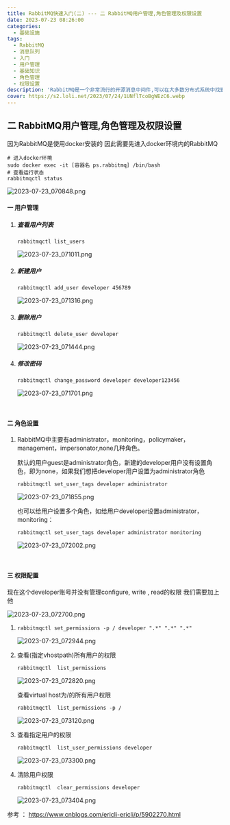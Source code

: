```yaml
---
title: RabbitMQ快速入门(二) --- 二 RabbitMQ用户管理,角色管理及权限设置
date: 2023-07-23 08:26:00
categories:
  - 基础设施
tags:
  - RabbitMQ
  - 消息队列
  - 入门
  - 用户管理
  - 基础知识
  - 角色管理
  - 权限设置
description: 'RabbitMQ是一个非常流行的开源消息中间件,可以在大多数分布式系统中找到它的身影。它具有可靠、灵活、易用等优点,是构建异步处理和事件驱动架构的重要选择。 全文包括以下内容一docker安装RabbitMQ 二 RabbitMQ用户管理,角色管理及权限设置 三 如何保证消息99.99%被发送成功？四 如何通过持久化保证消息99.99%不丢失? 五 如何保证队列里的消息99.99%被消费'
cover: https://s2.loli.net/2023/07/24/1UNflTcoBgWEzC6.webp
---
```


## 二 RabbitMQ用户管理,角色管理及权限设置

因为RabbitMQ是使用docker安装的 因此需要先进入docker环境内的RabbitMQ

```shell
# 进入docker环境
sudo docker exec -it [容器名 ps.rabbitmq] /bin/bash
# 查看运行状态
rabbitmqctl status
```

![2023-07-23_070848.png](https://s2.loli.net/2023/07/23/dHYSOjvsRTq5faM.png)

#### 一 用户管理

1. ##### 查看用户列表

   ```shell
   rabbitmqctl list_users
   ```

   ![2023-07-23_071011.png](https://s2.loli.net/2023/07/23/h1J4agofqscKIPH.png)

2. ##### 新建用户

   ```shell
   rabbitmqctl add_user developer 456789
   ```

   ![2023-07-23_071316.png](https://s2.loli.net/2023/07/23/3gVyCc76uRDOT8s.png)

3. ##### 删除用户

   ```shell
   rabbitmqctl delete_user developer
   ```

   ![2023-07-23_071444.png](https://s2.loli.net/2023/07/23/s6FTgW58u7jAHPx.png)

4. ##### 修改密码

   ```shell
   rabbitmqctl change_password developer developer123456
   ```

   ![2023-07-23_071701.png](https://s2.loli.net/2023/07/23/qz1QIem2J4Avyjp.png)

‍

#### 二 角色设置

1. RabbitMQ中主要有administrator，monitoring，policymaker，management，impersonator,none几种角色。

   默认的用户guest是administrator角色，新建的developer用户没有设置角色，即为none，如果我们想把developer用户设置为administrator角色

   ```shell
   rabbitmqctl set_user_tags developer administrator
   ```

   ![2023-07-23_071855.png](https://s2.loli.net/2023/07/23/sovTtn8EAhJc1ZH.png)

   也可以给用户设置多个角色，如给用户developer设置administrator，monitoring：

   ```shell
   rabbitmqctl set_user_tags developer administrator monitoring
   ```
   ![2023-07-23_072002.png](https://s2.loli.net/2023/07/23/sAXQuOeCZln73tV.png)

​       

#### 三 权限配置

现在这个developer账号并没有管理configure, write , read的权限 我们需要加上他

![2023-07-23_072700.png](https://s2.loli.net/2023/07/23/RTLsSZYNmoiXEnD.png)

1. ```shell
   rabbitmqctl set_permissions -p / developer ".*" ".*" ".*"
   ```
   ![2023-07-23_072944.png](https://s2.loli.net/2023/07/23/QtNvsz1nfW6aVPC.png)

2. 查看(指定vhostpath)所有用户的权限

   ```shell
   rabbitmqctl  list_permissions
   ```

   ![2023-07-23_072820.png](https://s2.loli.net/2023/07/23/Ap27rHsjGg3JTYq.png)

   查看virtual host为/的所有用户权限

   ```shell
   rabbitmqctl  list_permissions -p /
   ```
   ![2023-07-23_073120.png](https://s2.loli.net/2023/07/23/Q1bDua9AlNk25Ci.png)

3. 查看指定用户的权限

   ```shell
   rabbitmqctl  list_user_permissions developer
   ```
   ![2023-07-23_073300.png](https://s2.loli.net/2023/07/23/AXtdCHklR8V1GEr.png)

4. 清除用户权限

   ```shell
   rabbitmqctl  clear_permissions developer
   ```
   ![2023-07-23_073404.png](https://s2.loli.net/2023/07/23/8X2uJSwUBET1Ay3.png)

参考 ： https://www.cnblogs.com/ericli-ericli/p/5902270.html

